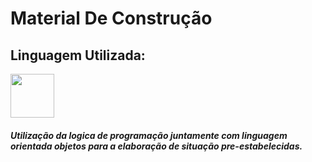 # Material De Construção



## Linguagem Utilizada:

<img src="https://cdn.jsdelivr.net/gh/devicons/devicon/icons/java/java-original-wordmark.svg" width="70" height="70" />



##### Utilização da logica de programação juntamente com linguagem orientada objetos para a elaboração de situação pre-estabelecidas.